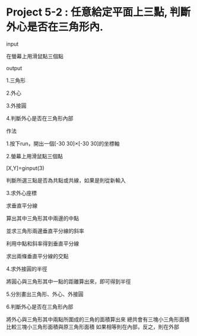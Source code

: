 # Project 5-2 : 任意給定平面上三點, 判斷外心是否在三角形內.

input

在螢幕上用滑鼠點三個點 

output

1.三角形 

2.外心

3.外接圓

4.判斷外心是否在三角形內部

作法

1.按下run，開出一個[-30 30]×[-30 30]的坐標軸

2.螢幕上用滑鼠點三個點 

[X,Y]=ginput(3)

判斷所選三點是否為共點或共線，如果是則從新輸入

3.求外心座標

求垂直平分線

算出其中三角形其中兩邊的中點

並求三角形兩邊垂直平分線的斜率

利用中點和斜率得到垂直平分線

求出兩條垂直平分線的交點

4.求外接圓的半徑

將圓心與三角形其中一點的距離算出來，即可得到半徑

5.分別畫出三角形、外心、外接圓

6.判斷外心是否在三角形內部

將外心與三角形其中兩點所圍成的三角的面積算出來
總共會有三塊小三角形面積
比較三塊小三角形面積與原三角形面積
如果相等則在內部，反之，則在外部











